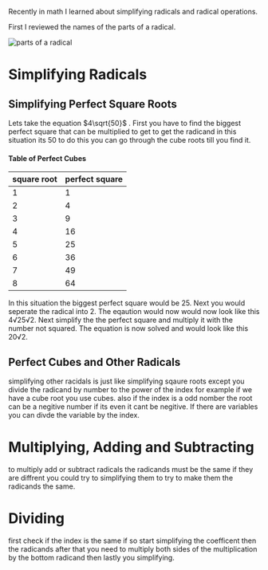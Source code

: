 Recently in math I learned about simplifying radicals and radical operations.

First I reviewed the names of the parts of a radical.
 
![parts of a radical](https://study.com/cimages/multimages/16/radical_image.jpg)

# Simplifying Radicals 

## Simplifying Perfect Square Roots 

Lets take the equation  $4\sqrt{50}$  . First you have to find the biggest perfect square that can be multiplied to get to get the radicand in this situation its 50 to do this you can go through the cube roots till you find it. 

#### Table of Perfect Cubes 

 |square root|perfect square|
 |---------|------------|
 |1        |1           |
 |2        |4           |
 |3        |9           |
 |4        |16          |
 |5        |25          |
 |6        |36          |
 |7        |49          |
 |8        |64          |

In this situation the biggest perfect square would be 25. Next you would seperate the radical into 2. The eqaution would now would now look like this 4√25√2. Next simplify the the perfect square and multiply it with the number not squared. The equation is now solved and would look like this 20√2.

## Perfect Cubes and Other Radicals 

simplifying other racidals is just like simplifying sqaure roots except you divide the radicand by number to the power of the index for example if we have a cube root you use cubes. also if the index is a odd nomber the root can be a negitive number if its even it cant be negitive. If there are variables you can divde the variable by the index.

# Multiplying, Adding and Subtracting 

to multiply add or subtract radicals the radicands must be the same if they are diffrent you could try to simplifying them to try to make them the radicands the same.
# Dividing 

first check if the index is the same if so start simplifying the coefficent then the radicands after that you need to multiply both sides of the multiplication by the bottom radicand then lastly you simplifying.
